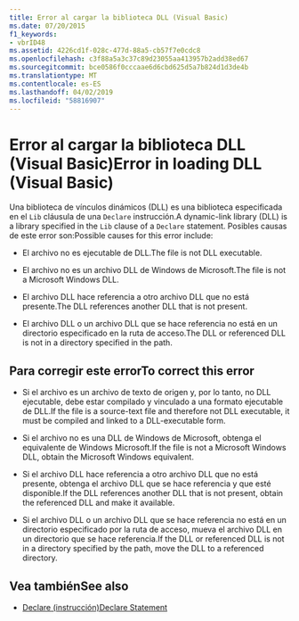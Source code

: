 ```yaml
---
title: Error al cargar la biblioteca DLL (Visual Basic)
ms.date: 07/20/2015
f1_keywords:
- vbrID48
ms.assetid: 4226cd1f-028c-477d-88a5-cb57f7e0cdc8
ms.openlocfilehash: c3f88a5a3c37c89d23055aa413957b2add38ed67
ms.sourcegitcommit: bce0586f0cccaae6d6cbd625d5a7b824d1d3de4b
ms.translationtype: MT
ms.contentlocale: es-ES
ms.lasthandoff: 04/02/2019
ms.locfileid: "58816907"
---
```

# <a name="error-in-loading-dll-visual-basic"></a><span data-ttu-id="131f5-102">Error al cargar la biblioteca DLL (Visual Basic)</span><span class="sxs-lookup"><span data-stu-id="131f5-102">Error in loading DLL (Visual Basic)</span></span>
<span data-ttu-id="131f5-103">Una biblioteca de vínculos dinámicos (DLL) es una biblioteca especificada en el `Lib` cláusula de una `Declare` instrucción.</span><span class="sxs-lookup"><span data-stu-id="131f5-103">A dynamic-link library (DLL) is a library specified in the `Lib` clause of a `Declare` statement.</span></span> <span data-ttu-id="131f5-104">Posibles causas de este error son:</span><span class="sxs-lookup"><span data-stu-id="131f5-104">Possible causes for this error include:</span></span>  
  
-   <span data-ttu-id="131f5-105">El archivo no es ejecutable de DLL.</span><span class="sxs-lookup"><span data-stu-id="131f5-105">The file is not DLL executable.</span></span>  
  
-   <span data-ttu-id="131f5-106">El archivo no es un archivo DLL de Windows de Microsoft.</span><span class="sxs-lookup"><span data-stu-id="131f5-106">The file is not a Microsoft Windows DLL.</span></span>  
  
-   <span data-ttu-id="131f5-107">El archivo DLL hace referencia a otro archivo DLL que no está presente.</span><span class="sxs-lookup"><span data-stu-id="131f5-107">The DLL references another DLL that is not present.</span></span>  
  
-   <span data-ttu-id="131f5-108">El archivo DLL o un archivo DLL que se hace referencia no está en un directorio especificado en la ruta de acceso.</span><span class="sxs-lookup"><span data-stu-id="131f5-108">The DLL or referenced DLL is not in a directory specified in the path.</span></span>  
  
## <a name="to-correct-this-error"></a><span data-ttu-id="131f5-109">Para corregir este error</span><span class="sxs-lookup"><span data-stu-id="131f5-109">To correct this error</span></span>  
  
-   <span data-ttu-id="131f5-110">Si el archivo es un archivo de texto de origen y, por lo tanto, no DLL ejecutable, debe estar compilado y vinculado a una formato ejecutable de DLL.</span><span class="sxs-lookup"><span data-stu-id="131f5-110">If the file is a source-text file and therefore not DLL executable, it must be compiled and linked to a DLL-executable form.</span></span>  
  
-   <span data-ttu-id="131f5-111">Si el archivo no es una DLL de Windows de Microsoft, obtenga el equivalente de Windows Microsoft.</span><span class="sxs-lookup"><span data-stu-id="131f5-111">If the file is not a Microsoft Windows DLL, obtain the Microsoft Windows equivalent.</span></span>  
  
-   <span data-ttu-id="131f5-112">Si el archivo DLL hace referencia a otro archivo DLL que no está presente, obtenga el archivo DLL que se hace referencia y que esté disponible.</span><span class="sxs-lookup"><span data-stu-id="131f5-112">If the DLL references another DLL that is not present, obtain the referenced DLL and make it available.</span></span>  
  
-   <span data-ttu-id="131f5-113">Si el archivo DLL o un archivo DLL que se hace referencia no está en un directorio especificado por la ruta de acceso, mueva el archivo DLL en un directorio que se hace referencia.</span><span class="sxs-lookup"><span data-stu-id="131f5-113">If the DLL or referenced DLL is not in a directory specified by the path, move the DLL to a referenced directory.</span></span>  
  
## <a name="see-also"></a><span data-ttu-id="131f5-114">Vea también</span><span class="sxs-lookup"><span data-stu-id="131f5-114">See also</span></span>

- [<span data-ttu-id="131f5-115">Declare (instrucción)</span><span class="sxs-lookup"><span data-stu-id="131f5-115">Declare Statement</span></span>](../../../visual-basic/language-reference/statements/declare-statement.md)
